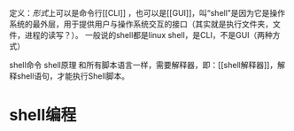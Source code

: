 定义：*形式*上可以是命令行[[CLI]] ，也可以是[[GUI]]，叫“shell”是因为它是操作系统的最外层，用于提供用户与操作系统交互的接口（其实就是执行文件夹，文件，进程的读写？）。
	一般说的shell都是linux shell，是CLI，不是GUI（两种方式）

shell命令
shell原理
和所有脚本语言一样，需要解释器，即：[[shell解释器]]，解释shell语句，才能执行Shell脚本。

# shell编程